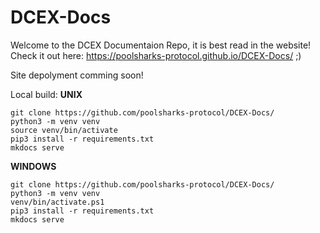 # DCEX-Docs

Welcome to the DCEX Documentaion Repo, it is best read in the website! Check it out here: https://poolsharks-protocol.github.io/DCEX-Docs/ ;)

Site depolyment comming soon!

Local build:
**UNIX**
```
git clone https://github.com/poolsharks-protocol/DCEX-Docs/
python3 -m venv venv
source venv/bin/activate
pip3 install -r requirements.txt
mkdocs serve
```

**WINDOWS**
```
git clone https://github.com/poolsharks-protocol/DCEX-Docs/
python3 -m venv venv
venv/bin/activate.ps1
pip3 install -r requirements.txt
mkdocs serve
```
